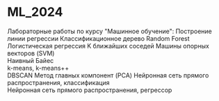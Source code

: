 # ML_2024
Лабораторные работы по курсу "Машинное обучение":
Построение линии регрессии
Классификационное дерево
Random Forest
Логистическая регрессия	
K ближайших соседей
Машины опорных векторов (SVM)	
Наивный Байес	
k-means, k-means++	
DBSCAN
Метод главных компонент (PCA)
Нейронная сеть прямого распространения, классификация	
Нейронная сеть прямого распространения, регрессор
